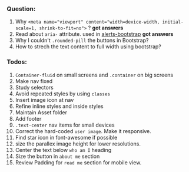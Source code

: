 ### Question:
1. Why `<meta name="viewport" content="width=device-width, initial-scale=1, shrink-to-fit=no">` ? **got answers**
1. Read about `aria-` attribute. used in [alerts-bootstrap](https://getbootstrap.com/docs/4.0/components/alerts/#dismissing) **got answers**
1. Why I couldn't `.rounded-pill` the buttons in Bootstrap?
1. How to strech the text content to full width using bootstrap?


### Todos:
1. `Container-fluid` on small screens and `.container` on big screens
1. Make nav fixed
1. Study selectors
1. Avoid repeated styles by using `classes`
1. Insert image icon at nav
1. Refine inline styles and inside styles
1. Maintain Asset folder 
1. Add footer
1. `.text-center` nav items for small devices
1. Correct the hard-coded `user image`. Make it responsive.
1. Find star icon in font-awesome if possible
1. size the parallex image height for lower resolutions.
1. Center the text below `who am I` heading
1. Size the button in `about me` section
1. Review Padding for `read me` section for mobile view.
